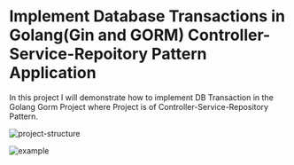
# Implement Database Transactions in  Golang(Gin and GORM) Controller-Service-Repoitory Pattern Application

In this project I will demonstrate how to implement DB Transaction in the Golang Gorm Project where Project is of Controller-Service-Repository Pattern.



![project-structure](https://user-images.githubusercontent.com/10809061/115715579-0211a780-a398-11eb-9b29-4b8a4794910d.jpg)

![example](https://user-images.githubusercontent.com/10809061/115718437-d47a2d80-a39a-11eb-9daa-c2d2b6b6a145.jpg)
